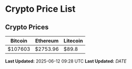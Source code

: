 # Crypto Price List

## Crypto Prices
| Bitcoin | Ethereum | Litecoin |
| ------- | -------- | -------- |
| $107603 | $2753.96 | $89.8 |
**Last Updated:** 2025-06-12 09:28 UTC
**Last Updated:** $DATE$
